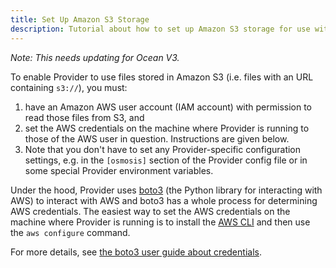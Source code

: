 ```yaml
---
title: Set Up Amazon S3 Storage
description: Tutorial about how to set up Amazon S3 storage for use with Ocean Protocol.
---
```

*Note: This needs updating for Ocean V3.*

To enable Provider to use files stored in Amazon S3 (i.e. files with an URL containing `s3://`), you must:

1. have an Amazon AWS user account (IAM account) with permission to read those files from S3, and
1. set the AWS credentials on the machine where Provider is running to those of the AWS user in question. Instructions are given below.
1. Note that you don't have to set any Provider-specific configuration settings, e.g. in the `[osmosis]` section of the Provider config file or in some special Provider environment variables.

Under the hood, Provider uses [boto3](https://aws.amazon.com/sdk-for-python/) (the Python library for interacting with AWS) to interact with AWS and boto3 has a whole process for determining AWS credentials. The easiest way to set the AWS credentials on the machine where Provider is running is to install the [AWS CLI](https://aws.amazon.com/cli/) and then use the `aws configure` command.

For more details, see [the boto3 user guide about credentials](https://boto3.amazonaws.com/v1/documentation/api/latest/guide/configuration.html).
